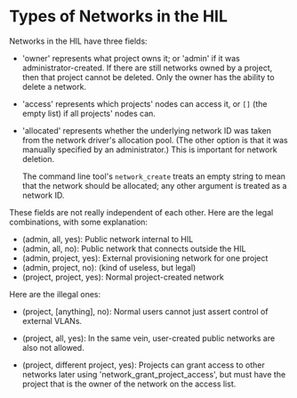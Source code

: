 # Types of Networks in the HIL


Networks in the HIL have three fields:

- 'owner' represents what project owns it; or 'admin' if it was
  administrator-created.  If there are still networks owned by a project,
  then that project cannot be deleted.  Only the owner has the ability to
  delete a network.

- 'access' represents which projects' nodes can access it, or `[]` (the
  empty list) if all   projects' nodes can.

- 'allocated' represents whether the underlying network ID was taken from the
  network driver's allocation pool.  (The other option is that it was manually
  specified by an administrator.)  This is important for network deletion.

  The command line tool's `network_create` treats an empty string to
  mean that the network should be allocated; any other argument is
  treated as a network ID.

These fields are not really independent of each other.  Here are the legal
combinations, with some explanation:

- (admin,   all,     yes): Public network internal to HIL
- (admin,   all,     no):  Public network that connects outside the HIL
- (admin,   project, yes): External provisioning network for one project
- (admin,   project, no):  (kind of useless, but legal)
- (project, project, yes): Normal project-created network


Here are the illegal ones:

- (project, [anything], no): Normal users cannot just assert control of external
      VLANs.

- (project, all, yes): In the same vein, user-created public networks are also
      not allowed.

- (project, different project, yes): Projects can grant access to other networks later using 'network_grant_project_access', but must have the project that is the owner of the network on the access list.

